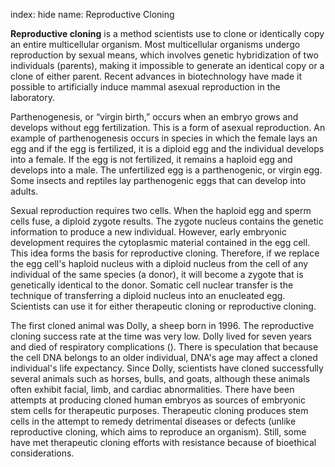 index: hide
name: Reproductive Cloning

 **Reproductive cloning** is a method scientists use to clone or identically copy an entire multicellular organism. Most multicellular organisms undergo reproduction by sexual means, which involves genetic hybridization of two individuals (parents), making it impossible to generate an identical copy or a clone of either parent. Recent advances in biotechnology have made it possible to artificially induce mammal asexual reproduction in the laboratory.

Parthenogenesis, or “virgin birth,” occurs when an embryo grows and develops without egg fertilization. This is a form of asexual reproduction. An example of parthenogenesis occurs in species in which the female lays an egg and if the egg is fertilized, it is a diploid egg and the individual develops into a female. If the egg is not fertilized, it remains a haploid egg and develops into a male. The unfertilized egg is a parthenogenic, or virgin egg. Some insects and reptiles lay parthenogenic eggs that can develop into adults.

Sexual reproduction requires two cells. When the haploid egg and sperm cells fuse, a diploid zygote results. The zygote nucleus contains the genetic information to produce a new individual. However, early embryonic development requires the cytoplasmic material contained in the egg cell. This idea forms the basis for reproductive cloning. Therefore, if we replace the egg cell's haploid nucleus with a diploid nucleus from the cell of any individual of the same species (a donor), it will become a zygote that is genetically identical to the donor. Somatic cell nuclear transfer is the technique of transferring a diploid nucleus into an enucleated egg. Scientists can use it for either therapeutic cloning or reproductive cloning.

The first cloned animal was Dolly, a sheep born in 1996. The reproductive cloning success rate at the time was very low. Dolly lived for seven years and died of respiratory complications (). There is speculation that because the cell DNA belongs to an older individual, DNA's age may affect a cloned individual's life expectancy. Since Dolly, scientists have cloned successfully several animals such as horses, bulls, and goats, although these animals often exhibit facial, limb, and cardiac abnormalities. There have been attempts at producing cloned human embryos as sources of embryonic stem cells for therapeutic purposes. Therapeutic cloning produces stem cells in the attempt to remedy detrimental diseases or defects (unlike reproductive cloning, which aims to reproduce an organism). Still, some have met therapeutic cloning efforts with resistance because of bioethical considerations.
